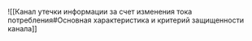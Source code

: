 ![[Канал утечки информации за счет изменения тока потребления#Основная характеристика и критерий защищенности канала]]